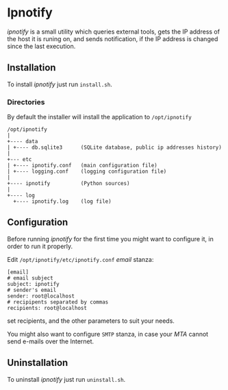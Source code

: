 # Ipnotify

*ipnotify* is a small utility which queries external tools, gets the IP address of the host it is runing on, and sends notification, if the IP address is changed since the last execution.

## Installation
To install *ipnotify* just run `install.sh`.

### Directories
By default the installer will install the application to `/opt/ipnotify`

    /opt/ipnotify
    |
    +---- data
    | +---- db.sqlite3      (SQLite database, public ip addresses history)
    |
    +--- etc
    | +---- ipnotify.conf   (main configuration file)
    | +---- logging.conf    (logging configuration file)
    |
    +---- ipnotify          (Python sources)
    |
    +---- log
      +---- ipnotify.log    (log file)

## Configuration
Before running *ipnotify* for the first time you might want to configure it, in order to run it properly.

Edit `/opt/ipnotify/etc/ipnotify.conf` *email* stanza:


    [email]
    # email subject
    subject: ipnotify
    # sender's email
    sender: root@localhost
    # recipipents separated by commas
    recipients: root@localhost

set recipients, and the other parameters to suit your needs.

You might also want to configure `SMTP` stanza, in case your *MTA* cannot send e-mails over the Internet.

## Uninstallation
To uninstall *ipnotify* just run `uninstall.sh`.
